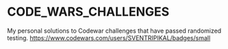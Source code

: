 # CODE_WARS_CHALLENGES
My personal solutions to Codewar challenges that have passed randomized testing.
https://www.codewars.com/users/SVENTRIPIKAL/badges/small
